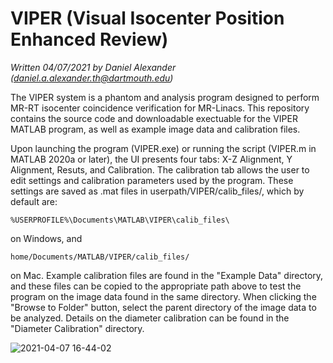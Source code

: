 # VIPER (Visual Isocenter Position Enhanced Review)
_Written 04/07/2021 by Daniel Alexander (_[_daniel.a.alexander.th@dartmouth.edu_](mailto:daniel.a.alexander.th@dartmouth.edu)_)_

The VIPER system is a phantom and analysis program designed to perform MR-RT isocenter coincidence verification for MR-Linacs. This repository contains the source code and downloadable exectuable for the VIPER MATLAB program, as well as example image data and calibration files.

Upon launching the program (VIPER.exe) or running the script (VIPER.m in MATLAB 2020a or later), the UI presents four tabs: X-Z Alignment, Y Alignment, Resuts, and Calibration. The calibration tab allows the user to edit settings and calibration parameters used by the program. These settings are saved as .mat files in userpath/VIPER/calib_files/, which by default are:
~~~
%USERPROFILE%\Documents\MATLAB\VIPER\calib_files\
~~~
on Windows, and 
~~~
home/Documents/MATLAB/VIPER/calib_files/
~~~
on Mac. Example calibration files are found in the "Example Data" directory, and these files can be copied to the appropriate path above to test the program on the image data found in the same directory. When clicking the "Browse to Folder" button, select the parent directory of the image data to be analyzed. Details on the diameter calibration can be found in the "Diameter Calibration" directory.

![2021-04-07 16-44-02](https://user-images.githubusercontent.com/42974485/113935555-b0c4be00-97c4-11eb-9bc1-9aea7c77ed6e.gif)
